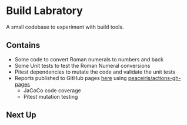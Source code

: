 # Build Labratory

A small codebase to experiment with build tools.

## Contains

- Some code to convert Roman numerals to numbers and back
- Some Unit tests to test the Roman Numeral conversions
- Pitest dependencies to mutate the code and validate the unit tests
- Reports published to GitHub pages [here](https://rossdrew.github.io/build-lab/) using [peaceiris/actions-gh-pages](https://github.com/peaceiris/actions-gh-pages)
  - JaCoCo code coverage
  - Pitest mutation testing


## Next Up
